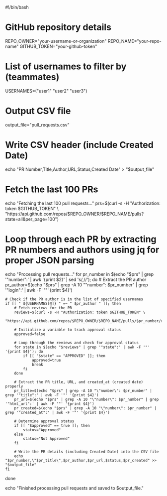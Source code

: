 #!/bin/bash

# GitHub repository details
REPO_OWNER="your-username-or-organization"
REPO_NAME="your-repo-name"
GITHUB_TOKEN="your-github-token"

# List of usernames to filter by (teammates)
USERNAMES=("user1" "user2" "user3")

# Output CSV file
output_file="pull_requests.csv"

# Write CSV header (include Created Date)
echo "PR Number,Title,Author,URL,Status,Created Date" > "$output_file"

# Fetch the last 100 PRs
echo "Fetching the last 100 pull requests..."
prs=$(curl -s -H "Authorization: token $GITHUB_TOKEN" \
    "https://api.github.com/repos/$REPO_OWNER/$REPO_NAME/pulls?state=all&per_page=100")

# Loop through each PR by extracting PR numbers and authors using jq for proper JSON parsing
echo "Processing pull requests..."
for pr_number in $(echo "$prs" | grep '"number":' | awk '{print $2}' | sed 's/,//'); do
    # Extract the PR author
    pr_author=$(echo "$prs" | grep -A 10 "\"number\": $pr_number" | grep '"login":' | awk -F '"' '{print $4}')

    # Check if the PR author is in the list of specified usernames
    if [[ " ${USERNAMES[@]} " =~ " $pr_author " ]]; then
        # Fetch reviews for the PR
        reviews=$(curl -s -H "Authorization: token $GITHUB_TOKEN" \
            "https://api.github.com/repos/$REPO_OWNER/$REPO_NAME/pulls/$pr_number/reviews")

        # Initialize a variable to track approval status
        approved=false

        # Loop through the reviews and check for approval status
        for state in $(echo "$reviews" | grep '"state":' | awk -F '"' '{print $4}'); do
            if [[ "$state" == "APPROVED" ]]; then
                approved=true
                break
            fi
        done

        # Extract the PR title, URL, and created_at (created date) properly
        pr_title=$(echo "$prs" | grep -A 10 "\"number\": $pr_number" | grep '"title":' | awk -F '"' '{print $4}')
        pr_url=$(echo "$prs" | grep -A 10 "\"number\": $pr_number" | grep '"html_url":' | awk -F '"' '{print $4}')
        pr_created=$(echo "$prs" | grep -A 10 "\"number\": $pr_number" | grep '"created_at":' | awk -F '"' '{print $4}')

        # Determine approval status
        if [[ "$approved" == true ]]; then
            status="Approved"
        else
            status="Not Approved"
        fi

        # Write the PR details (including Created Date) into the CSV file
        echo "$pr_number,\"$pr_title\",$pr_author,$pr_url,$status,$pr_created" >> "$output_file"
    fi
done

echo "Finished processing pull requests and saved to $output_file."
